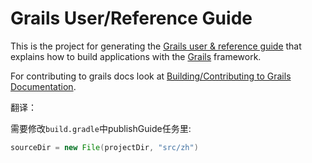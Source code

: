 Grails User/Reference Guide
===========================

This is the project for generating the [Grails user & reference guide][Grails Documentation] that explains how to build applications with the [Grails][Grails] framework.

For contributing to grails docs look at [Building/Contributing to Grails Documentation][Contributing].

[Grails Documentation]: https://grails.org/doc/latest
[Grails]: https://grails.org
[Contributing]: https://grails.github.io/grails-doc/latest/guide/contributing.html#patchesDoc

翻译：

需要修改`build.gradle`中publishGuide任务里:
```groovy
sourceDir = new File(projectDir, "src/zh")
```
